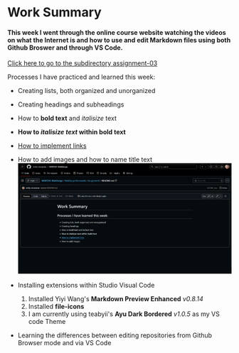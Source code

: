 # Work Summary

#### This week I went through the online course website watching the videos on what the Internet is and how to use and edit Markdown files using both Github Broswer and through VS Code. 


  [Click here to go to the subdirectory assignment-03](https://github.com/emily-mcnamee/MART341-WebDesign/tree/main/assignment-03)

  
  Processes I have practiced and learned this week:
  - Creating lists, both organized and unorganized
  - Creating headings and subheadings
  - How to **bold text** and *italisize* text
  - **How to *italisize text* within bold text**
  - [How to implement links](https://github.com/emily-mcnamee/MART341-WebDesign/blob/main/WebDesignHomework/Assignment3/README.md)
  - How to add images and how to name title text
      ![Screenshot](https://github.com/emily-mcnamee/MART341-WebDesign/blob/main/WebDesignHomework/Assignment3/Screenshot%202024-09-15%20164110.png "Screenshot")
  - Installing extensions within Studio Visual Code
     1. Installed Yiyi Wang's **Markdown Preview Enhanced** *v0.8.14*
     2. Installed **file-icons**
     3. I am currently using teabyii's **Ayu Dark Bordered** *v1.0.5* as my VS code Theme
   
        
  - Learning the differences between editing repositories from Github Browser mode and via VS Code
